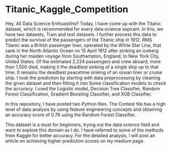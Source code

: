 # Titanic_Kaggle_Competition
Hey, All Data Science Enthuastihs!! Today, I have come up with the Titanic dataset, which is recommended for every data science aspirant. In this, we have two datasets, Train and test datasets. I further process this data to predict the survival of the passengers of the Titanic ship in 1912. RMS Titanic was a British passenger liner, operated by the White Star Line, that sank in the North Atlantic Ocean on 15 April 1912 after striking an iceberg during her maiden voyage from Southampton, England, to New York City, United States. Of the estimated 2,224 passengers and crew aboard, more than 1,500 died, making it the deadliest sinking of a single ship up to that time. It remains the deadliest peacetime sinking of an ocean liner or cruise ship. I took the prediction by starting with data preprocessing by cleaning the
given dataset and then fitting it into Some classification models to check the accuracy. I used the Logistic model, Decision Tree Classifier, Random Forest Classification, Gradient Boosting Classifier, and XGB Classifier. 

In this repository, I have posted two Python files. The Contest file has a high level of data analysis by using feature engineering concepts and obtaining an accuracy score of 0.78 using the Random Forest Classifier. 

This dataset is a must for beginners, trying out the data science field and want to explore this domain as I do. I have referred to some of the methods from Kaggle for better accuracy. For the detailed analysis, I will post an article on achieving higher prediction scores on my medium page.
